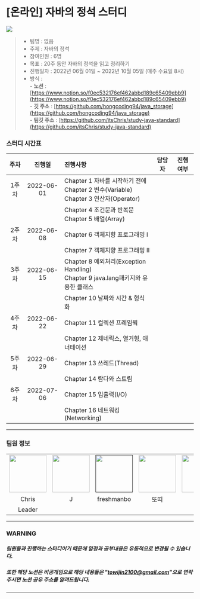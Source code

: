 # [온라인] 자바의 정석 스터디 

<img src="http://image.kyobobook.co.kr/images/book/xlarge/032/x9788994492032.jpg">

> - 팀명 : 없음
> - 주제 : 자바의 정석
> - 참여인원 : 6명
> - 목표 : 20주 동안 자바의 정석을 읽고 정리하기
> - 진행일자 : 2022년 06월 01일 ~  2022년 10월 05일 (매주 수요일 8시)
> - 방식        : <br/>
>       - **노션** : [https://www.notion.so/f0ec532176ef462abbd189c65409ebb9](https://www.notion.so/f0ec532176ef462abbd189c65409ebb9)</br>
>       - **깃 주소** : [https://github.com/hongcoding94/java_storage](https://github.com/hongcoding94/java_storage)<br/>
>       - **팀깃 주소** : [https://github.com/itsChris/study-java-standard](https://github.com/itsChris/study-java-standard)<br/>

### 스터디 시간표
|주차|진행일|진행사항|담당자|진행여부|
|:---:|:---:|:---|:---:|:---:|
|1주차|2022-06-01|Chapter 1 자바를 시작하기 전에<br/>Chapter 2 변수(Variable)<br/>Chapter 3 연산자(Operator)||
|||Chapter 4 조건문과 반복문<br/>Chapter 5 배열(Array)||
|2주차|2022-06-08|Chapter 6 객체지향 프로그래밍 I||
|||Chapter 7 객체지향 프로그래밍 II||
|3주차|2022-06-15|Chapter 8 예외처리(Exception Handling)<br/>Chapter 9 java.lang패키지와 유용한 클래스||
|||Chapter 10 날짜와 시간 & 형식화||
|4주차|2022-06-22|Chapter 11 컬렉션 프레임웍||
|||Chapter 12 제네릭스, 열거형, 애너테이션||
|5주차|2022-06-29|Chapter 13 쓰레드(Thread)||
|||Chapter 14 람다와 스트림||
|6주차|2022-07-06|Chapter 15 입출력(I/O)||
|||Chapter 16 네트워킹(Networking)||


*** 

### 팀원 정보
<table>
    <tr>
        <td align="center">
            <a href="https://github.com/itsChrisJang"><img  width="100px" src="https://avatars.githubusercontent.com/u/62946867?v=4" /></a>
        </td>
        <td align="center">
            <a href="https://github.com/je-pa"><img  width="100px" src="https://avatars.githubusercontent.com/u/76720692?v=4" /></a>
        </td>
        <td align="center">
            <a href=""><img  width="100px" src="" /></a>
        </td>
      <td align="center">
            <a href="https://github.com/keson0326"><img  width="100px" src="https://avatars.githubusercontent.com/u/99635978?v=4" /></a>
        </td>
      <td align="center">
            <a href="https://github.com/hongcoding94"><img  width="100px" src="https://avatars.githubusercontent.com/u/66407386?v=4" /></a>
        </td>
      <td align="center">
            <a href="https://github.com/jifrozen0110"><img  width="100px" src="https://avatars.githubusercontent.com/u/62784314?v=4" /></a>
        </td>
    </tr>
    <tr>
        <td align="center">Chris</td>
        <td align="center">J</td>
        <td align="center">freshmanbo</td>
        <td align="center">또띠</td>
        <td align="center">홍</td>
        <td align="center">두유</td>
    </tr>
    <tr>
        <td align="center">Leader</td>
        <td align="center"></td>
        <td align="center"></td>
        <td align="center"></td>
        <td align="center"></td>
        <td align="center"></td>
    </tr>
</table>

---
### WARNING

##### 팀원들과 진행하는 스터디이기 때문에 일정과 공부내용은 유동적으로 변경될 수 있습니다.
##### 또한 해당 노션은 비공개임으로 해당 내용들은 "towijin2100@gmail.com"으로 연락주시면 노션 공유 주소를 알려드립니다.
---
